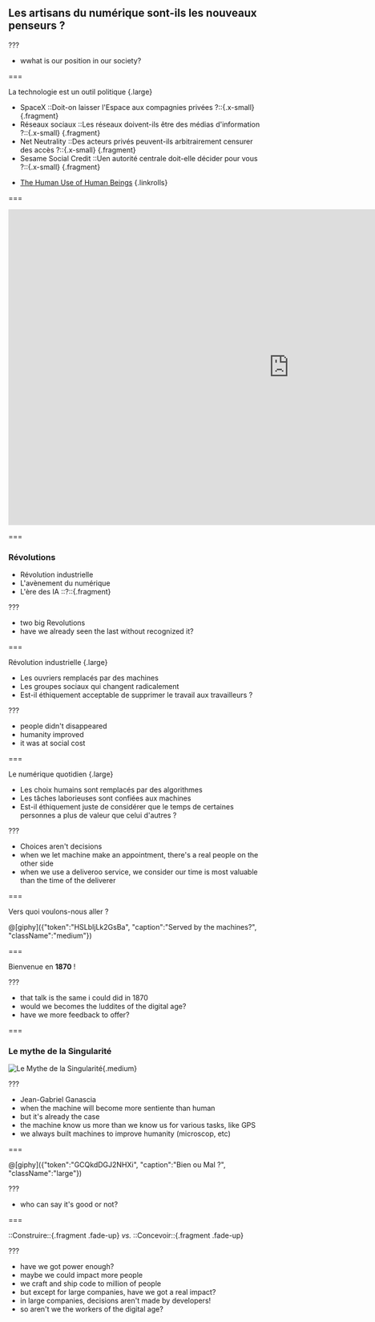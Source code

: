 <!--{section^1:data-breadcrumb="Artisans numériques"}-->

<!--{.interleaf data-background-image="/img/unsplash/733457.jpg"}-->
<!-- Photo by Photo by Damien TUPINIER on Unsplash -->

## Les artisans du numérique sont-ils les nouveaux penseurs ?

???

- wwhat is our position in our society?

===

La technologie est un outil politique {.large}

- SpaceX ::Doit-on laisser l'Espace aux compagnies privées ?::{.x-small} {.fragment}
- Réseaux sociaux ::Les réseaux doivent-ils être des médias d'information ?::{.x-small} {.fragment}
- Net Neutrality ::Des acteurs privés peuvent-ils arbitrairement censurer des accès ?::{.x-small} {.fragment}
- Sesame Social Credit ::Uen autorité centrale doit-elle décider pour vous ?::{.x-small} {.fragment}

<!-- -->

- [The Human Use of Human Beings](https://en.m.wikipedia.org/wiki/The_Human_Use_of_Human_Beings)
{.linkrolls}

===

<iframe width="1120" height="630" src="https://www.youtube.com/embed/Fq1SEqNT-7c" frameborder="0" allow="accelerometer; autoplay; encrypted-media; gyroscope; picture-in-picture" allowfullscreen></iframe>

===
<!--{.large}-->

### Révolutions

- Révolution industrielle
- L'avènement du numérique
- L'ère des IA ::?::{.fragment}

???

- two big Revolutions
- have we already seen the last without recognized it?

===
<!--{.large}-->

Révolution industrielle {.large}

- Les ouvriers remplacés par des machines
- Les groupes sociaux qui changent radicalement
- Est-il éthiquement acceptable de supprimer le travail aux travailleurs ?

???

- people didn't disappeared
- humanity improved
- it was at social cost

===
<!--{.large}-->

Le numérique quotidien {.large}

- Les choix humains sont remplacés par des algorithmes
- Les tâches laborieuses sont confiées aux machines
- Est-il éthiquement juste de considérer que le temps de certaines personnes a plus de valeur que celui d'autres ?

???

- Choices aren't decisions
- when we let machine make an appointment, there's a real people on the other side
- when we use a deliveroo service, we consider our time is most valuable than the time of the deliverer

===

Vers quoi voulons-nous aller ?

@[giphy]({"token":"HSLbIjLk2GsBa", "caption":"Served by the machines?", "className":"medium"})

===
<!--{.punchline}-->

Bienvenue en **1870** !

???

- that talk is the same i could did in 1870
- would we becomes the luddites of the digital age?
- have we more feedback to offer?

===

### Le mythe de la Singularité

![Le Mythe de la Singularité](../img/sing.jpg){.medium}

???

- Jean-Gabriel Ganascia
- when the machine will become more sentiente than human
- but it's already the case
- the machine know us more than we know us for various tasks, like GPS
- we always built machines to improve humanity (microscop, etc)

===

@[giphy]({"token":"GCQkdDGJ2NHXi", "caption":"Bien ou Mal ?", "className":"large"})

???

- who can say it's good or not?

===
<!--{.xx-large}-->

::Construire::{.fragment .fade-up} _vs._ ::Concevoir::{.fragment .fade-up}

???

- have we got power enough?
- maybe we could impact more people
- we craft and ship code to million of people
- but except for large companies, have we got a real impact?
- in large companies, decisions aren't made by developers!
- so aren't we the workers of the digital age?
